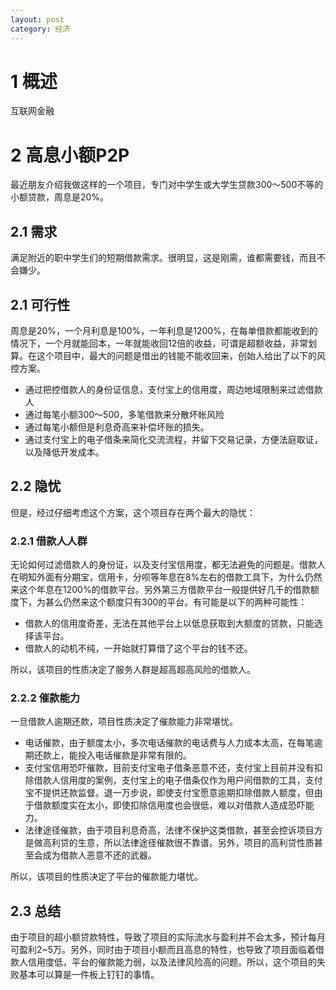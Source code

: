```yaml
---
layout: post
category: 经济
---
```


# 1 概述
互联网金融

# 2 高息小额P2P
最近朋友介绍我做这样的一个项目，专门对中学生或大学生贷款300～500不等的小额贷款，周息是20%。

## 2.1 需求
满足附近的职中学生们的短期借款需求。很明显，这是刚需，谁都需要钱，而且不会嫌少。

## 2.1 可行性
周息是20%，一个月利息是100%，一年利息是1200%，在每单借款都能收到的情况下，一个月就能回本，一年就能收回12倍的收益，可谓是超额收益，非常划算。在这个项目中，最大的问题是借出的钱能不能收回来，创始人给出了以下的风控方案。

* 通过把控借款人的身份证信息，支付宝上的信用度，周边地域限制来过滤借款人
* 通过每笔小额300～500，多笔借款来分散坏帐风险
* 通过每笔小额但是利息奇高来补偿坏账的损失。
* 通过支付宝上的电子借条来简化交流流程，并留下交易记录，方便法庭取证，以及降低开发成本。

## 2.2 隐忧
但是，经过仔细考虑这个方案，这个项目存在两个最大的隐忧：

### 2.2.1 借款人人群
无论如何过滤借款人的身份证，以及支付宝信用度，都无法避免的问题是。借款人在明知外面有分期宝，信用卡，分呗等年息在8%左右的借款工具下，为什么仍然来这个年息在1200%的借款平台。另外第三方借款平台一般提供好几千的借款额度下，为甚么仍然来这个额度只有300的平台。有可能是以下的两种可能性：

* 借款人的信用度奇差，无法在其他平台上以低息获取到大额度的贷款，只能选择该平台。
* 借款人的动机不纯，一开始就打算借了这个平台的钱不还。

所以，该项目的性质决定了服务人群是超高超高风险的借款人。

### 2.2.2 催款能力
一旦借款人逾期还款，项目性质决定了催款能力非常堪忧。

* 电话催款，由于额度太小，多次电话催款的电话费与人力成本太高，在每笔逾期还款上，能投入电话催款是非常有限的。
* 支付宝信用恐吓催款，目前支付宝电子借条恶意不还，支付宝上目前并没有扣除借款人信用度的案例，支付宝上的电子借条仅作为用户间借款的工具，支付宝不提供还款监督。退一万步说，即使支付宝愿意逾期扣除借款人额度，但由于借款额度实在太小，即使扣除信用度也会很低，难以对借款人造成恐吓能力。
* 法律途径催款，由于项目利息奇高，法律不保护这类借款，甚至会控诉项目方是做高利贷的生意，所以法律途径催款很不靠谱。另外，项目的高利贷性质甚至会成为借款人恶意不还的武器。

所以，该项目的性质决定了平台的催款能力堪忧。

## 2.3 总结
由于项目的超小额贷款特性，导致了项目的实际流水与盈利并不会太多，预计每月可盈利2~5万。另外，同时由于项目小额而且高息的特性，也导致了项目面临着借款人信用度低，平台的催款能力弱，以及法律风险高的问题。所以，这个项目的失败基本可以算是一件板上钉钉的事情。


